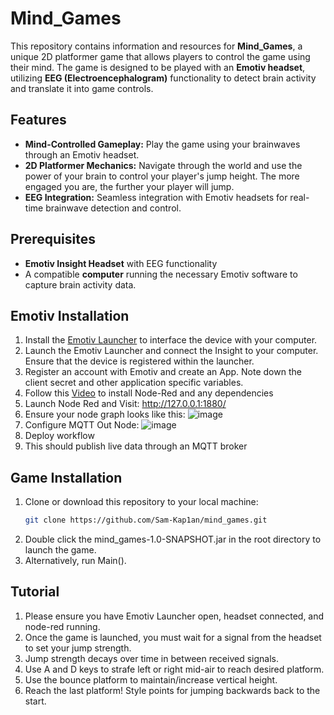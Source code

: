 # Mind_Games

This repository contains information and resources for **Mind_Games**, a unique 2D platformer game that allows players to control the game using their mind. The game is designed to be played with an **Emotiv headset**, utilizing **EEG (Electroencephalogram)** functionality to detect brain activity and translate it into game controls.

## Features
- **Mind-Controlled Gameplay:** Play the game using your brainwaves through an Emotiv headset.
- **2D Platformer Mechanics:** Navigate through the world and use the power of your brain to control your player's jump height. The more engaged you are, the further your player will jump.
- **EEG Integration:** Seamless integration with Emotiv headsets for real-time brainwave detection and control.

## Prerequisites
- **Emotiv Insight Headset** with EEG functionality
- A compatible **computer** running the necessary Emotiv software to capture brain activity data.

## Emotiv Installation

1. Install the [Emotiv Launcher](https://www.emotiv.com/) to interface the device with your computer.
2. Launch the Emotiv Launcher and connect the Insight to your computer. Ensure that the device is registered within the launcher.
3. Register an account with Emotiv and create an App. Note down the client secret and other application specific variables.
4. Follow this [Video](https://www.youtube.com/watch?v=vyvA2SQuF6w&list=PLeU2B0nZd2LTFT1XiCad6lWHyIVzZw7wr&index=13&ab_channel=EmotivAcademy) to install Node-Red and any dependencies
5. Launch Node Red and Visit: http://127.0.0.1:1880/
6. Ensure your node graph looks like this: ![image](https://github.com/user-attachments/assets/6272cd54-def8-4e08-9e67-22a640aef005) 
7. Configure MQTT Out Node: ![image](https://github.com/user-attachments/assets/b46c2d48-3497-4536-934e-2a283c063983)
8. Deploy workflow
9. This should publish live data through an MQTT broker

## Game Installation
1. Clone or download this repository to your local machine:
   ```bash
   git clone https://github.com/Sam-Kap1an/mind_games.git
2. Double click the mind_games-1.0-SNAPSHOT.jar in the root directory to launch the game.
3. Alternatively, run Main().


## Tutorial
1. Please ensure you have Emotiv Launcher open, headset connected, and node-red running.
2. Once the game is launched, you must wait for a signal from the headset to set your jump strength.
3. Jump strength decays over time in between received signals.
4. Use A and D keys to strafe left or right mid-air to reach desired platform.
5. Use the bounce platform to maintain/increase vertical height.
6. Reach the last platform! Style points for jumping backwards back to the start.
